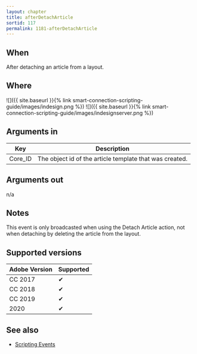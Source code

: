 ```yaml
---
layout: chapter
title: afterDetachArticle
sortid: 117
permalink: 1181-afterDetachArticle
---
```


## When

After detaching an article from a layout.

## Where

![]({{ site.baseurl }}{% link smart-connection-scripting-guide/images/indesign.png %}) ![]({{ site.baseurl }}{% link smart-connection-scripting-guide/images/indesignserver.png %})

## Arguments in

|Key |Description|
|----|-----------|
|Core_ID |The object id of the article template that was created.|

## Arguments out

n/a

## Notes

This event is only broadcasted when using the Detach Article action, not when detaching by deleting the
article from the layout.

## Supported versions

| Adobe Version | Supported |
|---------------|-----------|
| CC 2017       | ✔         |
| CC 2018       | ✔         |
| CC 2019       | ✔         |
| 2020          | ✔         |

## See also

* [Scripting Events](./index.md)